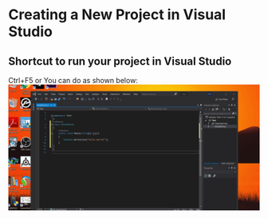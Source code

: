 # Creating a New Project in Visual Studio
## Shortcut to run your project in Visual Studio
Ctrl+F5 or You can do as shown below:
![Shortcut](RunningProgram.gif)
